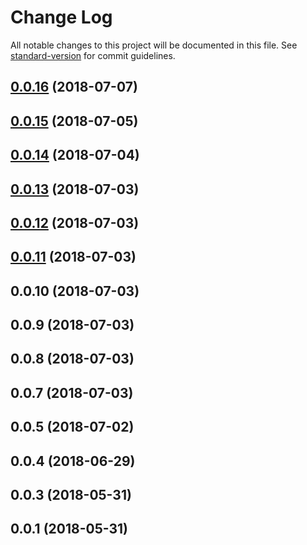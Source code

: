 # Change Log

All notable changes to this project will be documented in this file. See [standard-version](https://github.com/conventional-changelog/standard-version) for commit guidelines.

<a name="0.0.16"></a>
## [0.0.16](https://github.com/mmieluch/vue-bedrock/compare/v0.0.15...v0.0.16) (2018-07-07)



<a name="0.0.15"></a>
## [0.0.15](https://github.com/mmieluch/vue-bedrock/compare/v0.0.14...v0.0.15) (2018-07-05)



<a name="0.0.14"></a>
## [0.0.14](https://github.com/mmieluch/vue-bedrock/compare/v0.0.13...v0.0.14) (2018-07-04)



<a name="0.0.13"></a>
## [0.0.13](https://github.com/mmieluch/vue-bedrock/compare/v0.0.12...v0.0.13) (2018-07-03)



<a name="0.0.12"></a>
## [0.0.12](https://github.com/mmieluch/vue-bedrock/compare/v0.0.11...v0.0.12) (2018-07-03)



<a name="0.0.11"></a>
## [0.0.11](https://github.com/mmieluch/vue-bedrock/compare/v0.0.10...v0.0.11) (2018-07-03)



<a name="0.0.10"></a>
## 0.0.10 (2018-07-03)



<a name="0.0.9"></a>
## 0.0.9 (2018-07-03)



<a name="0.0.8"></a>
## 0.0.8 (2018-07-03)



<a name="0.0.7"></a>
## 0.0.7 (2018-07-03)



<a name="0.0.5"></a>
## 0.0.5 (2018-07-02)



<a name="0.0.4"></a>
## 0.0.4 (2018-06-29)



<a name="0.0.3"></a>
## 0.0.3 (2018-05-31)



<a name="0.0.1"></a>
## 0.0.1 (2018-05-31)
